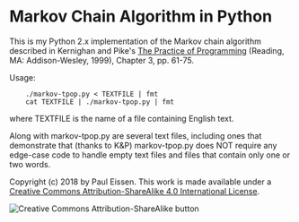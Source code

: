 # Markov Chain Algorithm in Python

This is my Python 2.x implementation of the Markov chain algorithm
described in Kernighan and Pike's [The Practice of Programming](https://www.cs.princeton.edu/~bwk/tpop.webpage/)
(Reading, MA: Addison-Wesley, 1999), Chapter 3, pp. 61-75.

Usage:
```
    ./markov-tpop.py < TEXTFILE | fmt
    cat TEXTFILE | ./markov-tpop.py | fmt
```
where TEXTFILE is the name of a file containing English text.

Along with markov-tpop.py are several text files, including ones that
demonstrate that (thanks to K&P) markov-tpop.py does NOT require any
edge-case code to handle empty text files and files that contain only
one or two words.

Copyright (c) 2018 by Paul Eissen. This work is made available under
a [Creative Commons Attribution-ShareAlike 4.0 International License](https://creativecommons.org/licenses/by-sa/4.0/).

![Creative Commons Attribution-ShareAlike button](https://licensebuttons.net/l/by-sa/4.0/88x31.png)
